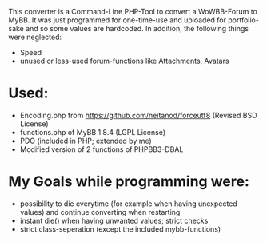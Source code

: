 This converter is a Command-Line PHP-Tool to convert a WoWBB-Forum to MyBB. It was just programmed for one-time-use and uploaded for portfolio-sake and so some values are hardcoded. In addition, the following things were neglected:
* Speed
* unused or less-used forum-functions like Attachments, Avatars

Used:
=====
* Encoding.php from https://github.com/neitanod/forceutf8 (Revised BSD License)
* functions.php of MyBB 1.8.4 (LGPL License)
* PDO (included in PHP; extended by me)
* Modified version of 2 functions of PHPBB3-DBAL

My Goals while programming were:
================================
* possibility to die everytime (for example when having unexpected values) and continue converting when restarting
* instant die() when having unwanted values; strict checks
* strict class-seperation (except the included mybb-functions)
